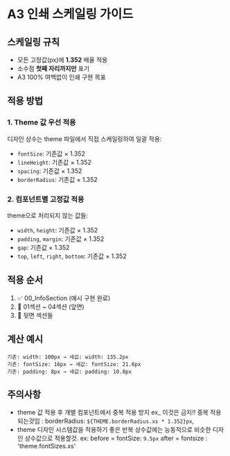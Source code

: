 # A3 인쇄 스케일링 가이드

## 스케일링 규칙
- 모든 고정값(px)에 **1.352** 배율 적용
- 소수점 **첫째 자리까지만** 표기
- A3 100% 여백없이 인쇄 구현 목표

## 적용 방법

### 1. Theme 값 우선 적용
디자인 상수는 theme 파일에서 직접 스케일링하여 일괄 적용:
- `fontSize`: 기존값 × 1.352
- `lineHeight`: 기존값 × 1.352  
- `spacing`: 기존값 × 1.352
- `borderRadius`: 기존값 × 1.352

### 2. 컴포넌트별 고정값 적용
theme으로 처리되지 않는 값들:
- `width`, `height`: 기존값 × 1.352
- `padding`, `margin`: 기존값 × 1.352
- `gap`: 기존값 × 1.352
- `top`, `left`, `right`, `bottom`: 기존값 × 1.352

## 적용 순서
1. ✅ 00_InfoSection (예시 구현 완료)
2. 🔄 01섹션 ~ 04섹션 (앞면)
3. 🔄 뒷면 섹션들

## 계산 예시
```
기존: width: 100px → 새값: width: 135.2px
기존: fontSize: 16px → 새값: fontSize: 21.6px
기존: padding: 8px → 새값: padding: 10.8px
```

## 주의사항
- theme 값 적용 후 개별 컴포넌트에서 중복 적용 방지
ex_ 이것은 금지!! 중복 적용되는것임 :  borderRadius: `${THEME.borderRadius.xs * 1.352}px`,
- theme 디자인 시스템값을 적용하기 좋은 반복 상수값에는 능동적으로 비슷한 디자인 상수값으로 적용할것. 
ex:
before = fontSize: `9.5px`
after = fontsize : 'theme.fontSizes.xs'